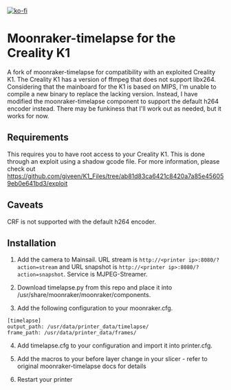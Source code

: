 [![ko-fi](https://ko-fi.com/img/githubbutton_sm.svg)](https://ko-fi.com/X8X7LBLK2)

# Moonraker-timelapse for the Creality K1

A fork of moonraker-timelapse for compatibility with an exploited Creality K1. The Creality K1 has a version of ffmpeg that does not support libx264. Considering that the mainboard for the K1 is based on MIPS, I'm unable to compile a new binary to replace the lacking version. Instead, I have modified the moonraker-timelapse component to support the default h264 encoder instead. There may be funkiness that I'll work out as needed, but it works for now. 

## Requirements

This requires you to have root access to your Creality K1. This is done through an exploit using a shadow gcode file. For more information, please check out https://github.com/giveen/K1_Files/tree/ab81d83ca6421c8420a7a85e456059eb0e641bd3/exploit

## Caveats

CRF is not supported with the default h264 encoder.

## Installation

1. Add the camera to Mainsail. URL stream is `http://<printer ip>:8080/?action=stream` and URL snapshot is `http://<printer ip>:8080/?action=snapshot`. Service is MJPEG-Streamer.


2. Download timelapse.py from this repo and place it into /usr/share/moonraker/moonraker/components.

3. Add the following configuration to your moonraker.cfg.
```
[timelapse]
output_path: /usr/data/printer_data/timelapse/
frame_path: /usr/data/printer_data/frames/
```
  
4. Add timelapse.cfg to your configuration and import it into printer.cfg.

5. Add the macros to your before layer change in your slicer - refer to original moonraker-timelapse docs for details

6. Restart your printer
